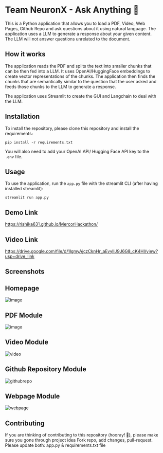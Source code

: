 # Team NeuronX - Ask Anything 💬

This is a Python application that allows you to load a PDF, Video, Web Pages, Github Repo and ask questions about it using natural language. The application uses a LLM to generate a response about your given content. The LLM will not answer questions unrelated to the document.

## How it works

The application reads the PDF and splits the text into smaller chunks that can be then fed into a LLM. It uses OpenAI/HuggingFace embeddings to create vector representations of the chunks. The application then finds the chunks that are semantically similar to the question that the user asked and feeds those chunks to the LLM to generate a response.

The application uses Streamlit to create the GUI and Langchain to deal with the LLM.


## Installation

To install the repository, please clone this repository and install the requirements:

```
pip install -r requirements.txt
```

You will also need to add your OpenAI API/ Hugging Face API  key to the `.env` file.

## Usage

To use the application, run the `app.py` file with the streamlit CLI (after having installed streamlit): 

```
streamlit run app.py
```
## Demo Link
https://rishika631.github.io/MercorHackathon/

## Video Link
https://drive.google.com/file/d/1IgmyAjczCknHr_aEvylIJ9J6G8_cK4HI/view?usp=drive_link

## Screenshots

## Homepage

![image](https://github.com/Kar2410/MercorHackathon.github.io/assets/89201634/029d7800-8272-403b-8e4b-bb0d5c2209c5)

## PDF Module

![image](https://github.com/Kar2410/MercorHackathon.github.io/assets/89201634/d2973c57-ed4d-4a90-a0ca-e0596a68272d)

## Video Module

![video](https://github.com/Kar2410/MercorHackathon.github.io/assets/89201634/95f5f75b-fec0-4521-8af6-e99ad6ee98bb)

## Github Repository Module

![githubrepo](https://github.com/Kar2410/MercorHackathon.github.io/assets/89201634/5c22cf22-6c77-43e9-8d96-05a92b3e41b3)

## Webpage Module

![webpage](https://github.com/Kar2410/MercorHackathon.github.io/assets/89201634/6d9bd6bd-8012-4518-b45c-3edc0df6438d)

## Contributing

If you are thinking of contributing to this repository (hooray! 🎉), please make sure you gone through project idea
Fork repo, add changes, pull-request. Please update both: app.py & requirements.txt file





